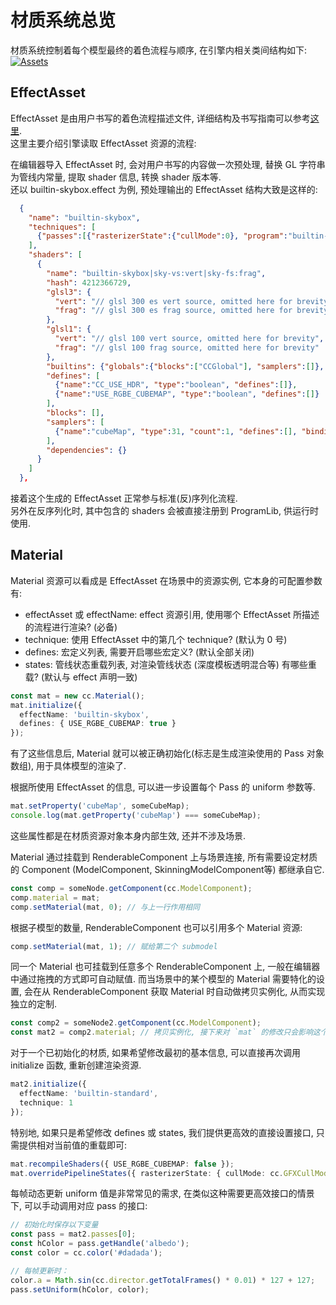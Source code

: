 # 材质系统总览

材质系统控制着每个模型最终的着色流程与顺序, 在引擎内相关类间结构如下:
[![Assets](material.png "Click to view diagram source")](material.dot)

## EffectAsset
EffectAsset 是由用户书写的着色流程描述文件, 详细结构及书写指南可以参考[这里](effect-syntax.md).<br>
这里主要介绍引擎读取 EffectAsset 资源的流程:

在编辑器导入 EffectAsset 时, 会对用户书写的内容做一次预处理, 替换 GL 字符串为管线内常量, 提取 shader 信息, 转换 shader 版本等.<br>
还以 builtin-skybox.effect 为例, 预处理输出的 EffectAsset 结构大致是这样的:
```json
  {
    "name": "builtin-skybox",
    "techniques": [
      {"passes":[{"rasterizerState":{"cullMode":0}, "program":"builtin-skybox|sky-vs:vert|sky-fs:frag", "priority":245, "depthStencilState":{"depthTest":true, "depthWrite":false}, "properties":{"cubeMap":{"value":"default-cube", "type":31}}}]}
    ],
    "shaders": [
      {
        "name": "builtin-skybox|sky-vs:vert|sky-fs:frag",
        "hash": 4212366729,
        "glsl3": {
          "vert": "// glsl 300 es vert source, omitted here for brevity",
          "frag": "// glsl 300 es frag source, omitted here for brevity"
        },
        "glsl1": {
          "vert": "// glsl 100 vert source, omitted here for brevity",
          "frag": "// glsl 100 frag source, omitted here for brevity"
        },
        "builtins": {"globals":{"blocks":["CCGlobal"], "samplers":[]}, "locals":{"blocks":[], "samplers":[]}},
        "defines": [
          {"name":"CC_USE_HDR", "type":"boolean", "defines":[]},
          {"name":"USE_RGBE_CUBEMAP", "type":"boolean", "defines":[]}
        ],
        "blocks": [],
        "samplers": [
          {"name":"cubeMap", "type":31, "count":1, "defines":[], "binding":0}
        ],
        "dependencies": {}
      }
    ]
  },
```
接着这个生成的 EffectAsset 正常参与标准(反)序列化流程.<br>
另外在反序列化时, 其中包含的 shaders 会被直接注册到 ProgramLib, 供运行时使用.

## Material
Material 资源可以看成是 EffectAsset 在场景中的资源实例, 它本身的可配置参数有:
* effectAsset 或 effectName: effect 资源引用, 使用哪个 EffectAsset 所描述的流程进行渲染? (必备)
* technique: 使用 EffectAsset 中的第几个 technique? (默认为 0 号)
* defines: 宏定义列表, 需要开启哪些宏定义? (默认全部关闭)
* states: 管线状态重载列表, 对渲染管线状态 (深度模板透明混合等) 有哪些重载? (默认与 effect 声明一致)

```ts
const mat = new cc.Material();
mat.initialize({
  effectName: 'builtin-skybox',
  defines: { USE_RGBE_CUBEMAP: true }
});
```
有了这些信息后, Material 就可以被正确初始化(标志是生成渲染使用的 Pass 对象数组), 用于具体模型的渲染了.

根据所使用 EffectAsset 的信息, 可以进一步设置每个 Pass 的 uniform 参数等.
```ts
mat.setProperty('cubeMap', someCubeMap);
console.log(mat.getProperty('cubeMap') === someCubeMap);
```
这些属性都是在材质资源对象本身内部生效, 还并不涉及场景.

Material 通过挂载到 RenderableComponent 上与场景连接, 所有需要设定材质的 Component (ModelComponent, SkinningModelComponent等) 都继承自它.
```ts
const comp = someNode.getComponent(cc.ModelComponent);
comp.material = mat;
comp.setMaterial(mat, 0); // 与上一行作用相同
```
根据子模型的数量, RenderableComponent 也可以引用多个 Material 资源:
```ts
comp.setMaterial(mat, 1); // 赋给第二个 submodel
```

同一个 Material 也可挂载到任意多个 RenderableComponent 上, 一般在编辑器中通过拖拽的方式即可自动赋值. 而当场景中的某个模型的 Material 需要特化的设置, 会在从 RenderableComponent 获取 Material 时自动做拷贝实例化, 从而实现独立的定制.
```ts
const comp2 = someNode2.getComponent(cc.ModelComponent);
const mat2 = comp2.material; // 拷贝实例化, 接下来对 `mat` 的修改只会影响这个模型
```

对于一个已初始化的材质, 如果希望修改最初的基本信息, 可以直接再次调用 initialize 函数, 重新创建渲染资源.
```ts
mat2.initialize({
  effectName: 'builtin-standard',
  technique: 1
});
```

特别地, 如果只是希望修改 defines 或 states, 我们提供更高效的直接设置接口, 只需提供相对当前值的重载即可:
```ts
mat.recompileShaders({ USE_RGBE_CUBEMAP: false });
mat.overridePipelineStates({ rasterizerState: { cullMode: cc.GFXCullMode.NONE } });
```

每帧动态更新 uniform 值是非常常见的需求, 在类似这种需要更高效接口的情景下, 可以手动调用对应 pass 的接口:
```ts
// 初始化时保存以下变量
const pass = mat2.passes[0];
const hColor = pass.getHandle('albedo');
const color = cc.color('#dadada');

// 每帧更新时：
color.a = Math.sin(cc.director.getTotalFrames() * 0.01) * 127 + 127;
pass.setUniform(hColor, color);
```
